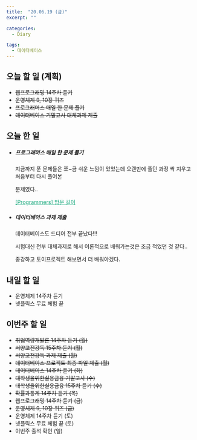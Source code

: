 ```yaml
---
title:  "20.06.19 (금)"
excerpt: ""

categories:
  - Diary

tags:
  - 데이터베이스
---
```


## 오늘 할 일 (계획)

- ~~웹프로그래밍 14주차 듣기~~
- ~~운영체제 9, 10장 퀴즈~~
- ~~프로그래머스 매일 한 문제 풀기~~
- ~~데이터베이스 기말고사 대체과제 제출~~

## 오늘 한 일

- ##### 프로그래머스 매일 한 문제 풀기

  지금까지 푼 문제들은 쪼~금 쉬운 느낌이 있었는데 오랜만에 풀던 과정 싹 지우고 처음부터 다시 풀어본

  문제였다..

  <a href="https://nam-ki-bok.github.io/quiz/Quiz_Coordinate/" style="color:#0FA678">[Programmers] 방문 길이</a>

- ##### 데이터베이스 과제 제출

  데이터베이스도 드디어 전부 끝났다!!!

  시험대신 전부 대체과제로 해서 이론적으로 배워가는것은 조금 적었던 것 같다..

  종강하고 토이프로젝트 해보면서 더 배워야겠다.

## 내일 할 일

- 운영체제 14주차 듣기
- 넷플릭스 무료 체험 끝

## 이번주 할 일

- ~~취업역량개발론 14주차 듣기 (월)~~
- ~~서양고전강독 15주차 듣기 (월)~~
- ~~서양고전강독 과제 제출 (월)~~
- ~~데이터베이스 프로젝트 최종 파일 제출 (월)~~
- ~~데이터베이스 14주차 듣기 (화)~~
- ~~대학생을위한실용금융 기말고사 (수)~~
- ~~대학생을위한실용금융 15주차 듣기 (수)~~
- ~~확률과통계 14주차 듣기 (목)~~
- ~~웹프로그래밍 14주차 듣기 (금)~~
- ~~운영체제 9, 10장 퀴즈 (금)~~
- 운영체제 14주차 듣기 (토)
- 넷플릭스 무료 체험 끝 (토)
- 이번주 출석 확인 (일)
